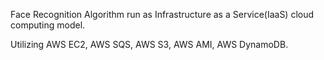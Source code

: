 Face Recognition Algorithm run as Infrastructure as a Service(IaaS) cloud computing model.

Utilizing AWS EC2, AWS SQS, AWS S3, AWS AMI, AWS DynamoDB.
